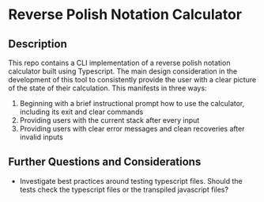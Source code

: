 # Reverse Polish Notation Calculator

## Description

This repo contains a CLI implementation of a reverse polish notation calculator built using Typescript.
The main design consideration in the development of this tool to consistently provide the user with a clear picture of the state of their calculation. This manifests in three ways:

1. Beginning with a brief instructional prompt how to use the calculator, including its exit and clear commands
2. Providing users with the current stack after every input
3. Providing users with clear error messages and clean recoveries after invalid inputs

## Further Questions and Considerations

- Investigate best practices around testing typescript files. Should the tests check the typescript files or the transpiled javascript files?
